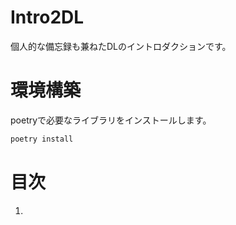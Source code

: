 # Intro2DL

個人的な備忘録も兼ねたDLのイントロダクションです。  

# 環境構築

poetryで必要なライブラリをインストールします。

``` python
poetry install
```

# 目次

1. 





